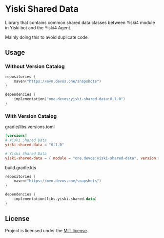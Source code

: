 # Yiski Shared Data

Library that contains common shared data classes between Yiski4 module in Yiski bot and the Yiski4 Agent.

Mainly doing this to avoid duplicate code.

## Usage
### Without Version Catalog
```kts
repositories {
    maven("https://mvn.devos.one/snapshots")
}

dependencies {
    implementation("one.devos:yiski-shared-data:0.1.0")
}
```

### With Version Catalog
gradle/libs.versions.toml
```toml
[versions]
# Yiski Shared Data
yiski-shared-data = "0.1.0"

# Yiski Shared Data
yiski-shared-data = { module = "one.devos:yiski-shared-data", version.ref = "yiski-shared-data" }
```

build.gradle.kts
```kts
repositories {
    maven("https://mvn.devos.one/snapshots")
}

dependencies {
    implementation(libs.yiski.shared.data)
}
```

## License
Project is licensed under the [MIT license](LICENSE).
